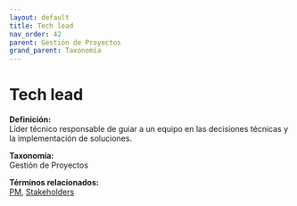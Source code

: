 ```yaml
---
layout: default
title: Tech lead
nav_order: 42
parent: Gestión de Proyectos
grand_parent: Taxonomía
---
```


# Tech lead

**Definición:**  
Líder técnico responsable de guiar a un equipo en las decisiones técnicas y la implementación de soluciones.

**Taxonomía:**  
Gestión de Proyectos

**Términos relacionados:**  
[PM](https://maleniski.github.io/diccionario-angl-tec-mx/docs/taxonomia/pm/pm.html), [Stakeholders](https://maleniski.github.io/diccionario-angl-tec-mx/docs/taxonomia/stakeholders/stakeholders.html)
